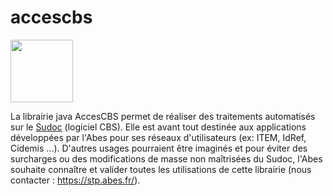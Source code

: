 # accescbs

<img src="https://user-images.githubusercontent.com/328244/125405273-d828b980-e3b7-11eb-9a12-685a6ccb2894.png" height="100px" />

La librairie java AccesCBS permet de réaliser des traitements automatisés sur le [Sudoc](https://www.sudoc.fr/) (logiciel CBS). Elle est avant tout destinée aux applications développées par l'Abes pour ses réseaux d'utilisateurs (ex: ITEM, IdRef, Cidemis ...). D'autres usages pourraient être imaginés et pour éviter des surcharges ou des modifications de masse non maîtrisées du Sudoc, l'Abes souhaite connaître et valider toutes les utilisations de cette librairie (nous contacter : https://stp.abes.fr/).
